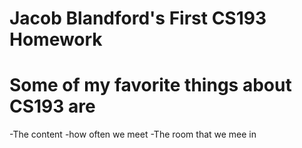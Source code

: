 # Jacob Blandford's First CS193 Homework
# Some of my favorite things about CS193 are
-The content
-how often we meet
-The room that we mee in
